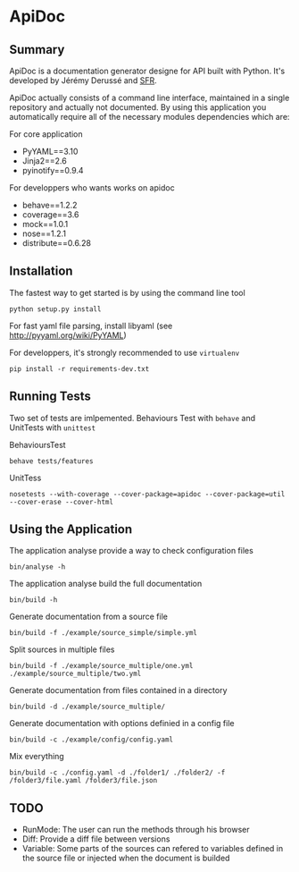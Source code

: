 ApiDoc
======

Summary
-------

ApiDoc is a documentation generator designe for API built with Python.
It's developed by Jérémy Derussé and [SFR](http://www.sfrbusinessteam.fr).

ApiDoc actually consists of a command line interface, maintained in a single repository and actually not documented.
By using this application you automatically require all of the necessary modules dependencies which are:

For core application

* PyYAML==3.10
* Jinja2==2.6
* pyinotify==0.9.4


For developpers who wants works on apidoc

* behave==1.2.2
* coverage==3.6
* mock==1.0.1
* nose==1.2.1
* distribute==0.6.28


Installation
------------

The fastest way to get started is by using the command line tool

```shell
python setup.py install
```

For fast yaml file parsing, install libyaml (see http://pyyaml.org/wiki/PyYAML)


For developpers, it's strongly recommended to use `virtualenv`

```shell
pip install -r requirements-dev.txt
```



Running Tests
-------------

Two set of tests are imlpemented. Behaviours Test with `behave` and UnitTests with `unittest`

BehavioursTest

```shell
behave tests/features
```

UnitTess

```shell
nosetests --with-coverage --cover-package=apidoc --cover-package=util --cover-erase --cover-html
```


Using the Application
-------------

The application analyse provide a way to check configuration files

```shell
bin/analyse -h
```

The application analyse build the full documentation

```shell
bin/build -h
```

Generate documentation from a source file

```shell
bin/build -f ./example/source_simple/simple.yml
```

Split sources in multiple files

```shell
bin/build -f ./example/source_multiple/one.yml ./example/source_multiple/two.yml
```

Generate documentation from files contained in a directory

```shell
bin/build -d ./example/source_multiple/
```

Generate documentation with options definied in a config file

```shell
bin/build -c ./example/config/config.yaml
```

Mix everything

```shell
bin/build -c ./config.yaml -d ./folder1/ ./folder2/ -f /folder3/file.yaml /folder3/file.json
```

TODO
----

* RunMode: The user can run the methods through his browser
* Diff: Provide a diff file between versions
* Variable: Some parts of the sources can refered to variables defined in the source file or injected when the document is builded
